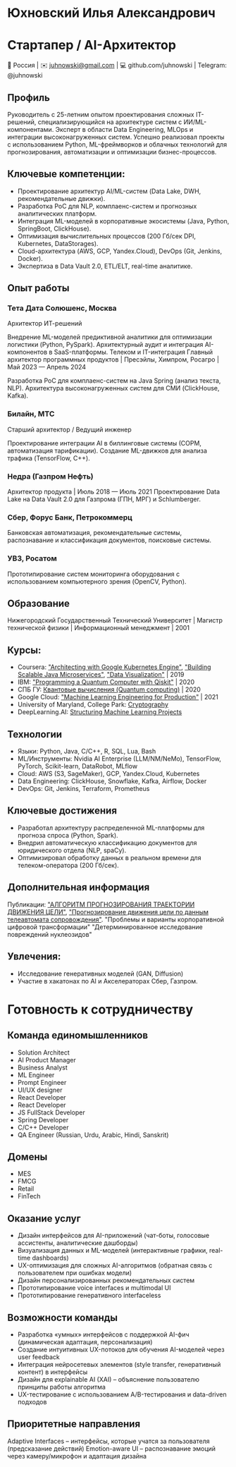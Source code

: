# Юхновский Илья Александрович
# Стартапер / AI-Архитектор
📍 Россия | ✉️ juhnowski@gmail.com | 💻 github.com/juhnowski | Telegram: @juhnowski

## Профиль
Руководитель с 25-летним опытом проектирования сложных IT-решений, специализирующийся на архитектуре систем с ИИ/ML-компонентами. Эксперт в области Data Engineering, MLOps и интеграции высоконагруженных систем. Успешно реализовал проекты с использованием Python, ML-фреймворков и облачных технологий для прогнозирования, автоматизации и оптимизации бизнес-процессов.

## Ключевые компетенции:

- Проектирование архитектур AI/ML-систем (Data Lake, DWH, рекомендательные движки).
- Разработка PoC для NLP, комплаенс-систем и прогнозных аналитических платформ.
- Интеграция ML-моделей в корпоративные экосистемы (Java, Python, SpringBoot, ClickHouse).
- Оптимизация вычислительных процессов (200 Гб/сек DPI, Kubernetes, DataStorages).
- Cloud-архитектура (AWS, GCP, Yandex.Cloud), DevOps (Git, Jenkins, Docker).
- Экспертиза в Data Vault 2.0, ETL/ELT, real-time аналитике.

## Опыт работы
### Тета Дата Солюшенс, Москва
Архитектор ИТ-решений


Внедрение ML-моделей предиктивной аналитики для оптимизации логистики (Python, PySpark).
Архитектурный аудит и интеграция AI-компонентов в SaaS-платформы.
Телеком и IT-интеграция
Главный архитектор программных продуктов | Пресэйлы, Химпром, Росагро | Май 2023 — Апрель 2024

Разработка PoC для комплаенс-систем на Java Spring (анализ текста, NLP).
Архитектура высоконагруженных систем для СМИ (ClickHouse, Kafka).

### Билайн, МТС
Старший архитектор / Ведущий инженер

Проектирование интеграции AI в биллинговые системы (СОРМ, автоматизация тарификации).
Создание ML-движков для анализа трафика (TensorFlow, C++).

### Недра (Газпром Нефть)
Архитектор продукта | Июль 2018 — Июль 2021
Проектирование Data Lake на Data Vault 2.0 для Газпрома (ГПН, МРГ) и Schlumberger.

### Сбер, Форус Банк, Петрокоммерц
Банковская автоматизация, рекомендательные системы, распознавание и классификация документов, поисковые системы.

### УВЗ, Росатом
Прототипирование систем мониторинга оборудования с использованием компьютерного зрения (OpenCV, Python).

## Образование
Нижегородский Государственный Технический Университет | Магистр технической физики | Информационный менеджмент | 2001

## Курсы:
- Coursera: ["Architecting with Google Kubernetes Engine"](https://coursera.org/share/c1bb91590ec9db3398239bf9a6f29ce5), ["Building Scalable Java Microservices"](https://coursera.org/share/c0ab2668f88c76382ec56aed88169145), ["Data Visualization"](https://coursera.org/share/7a19bd34231ab02f33c83e26436a4189) | 2019
- IBM: ["Programming a Quantum Computer with Qiskit"](https://coursera.org/share/e479f43623518d7c161551786397e47a) | 2020
- СПБ ГУ: [Квантовые вычисления (Quantum computing)](https://coursera.org/share/eec5182739b6bcf8fb10dd85c8f43ba3) | 2020
- Google Cloud: ["Machine Learning Engineering for Production"](https://coursera.org/share/4516ecc5703442ee6fdc32264759c547) | 2021
- University of Maryland, College Park: [Cryptography](https://coursera.org/share/07c2570ea1a1b2f36d316b6652cc5e67)
- DeepLearning.AI: [Structuring Machine Learning Projects](https://coursera.org/share/c609ef16e73ef2093be27733a2bb6aef)

## Технологии
- Языки: Python, Java, C/C++, R, SQL, Lua, Bash
- ML/Инструменты: Nvidia AI Enterprise (LLM/NM/NeMo), TensorFlow, PyTorch, Scikit-learn, DataRobot, MLflow
- Cloud: AWS (S3, SageMaker), GCP, Yandex.Cloud, Kubernetes
- Data Engineering: ClickHouse, Snowflake, Kafka, Airflow, Docker
- DevOps: Git, Jenkins, Terraform, Prometheus

## Ключевые достижения
- Разработал архитектуру распределенной ML-платформы для прогноза спроса (Python, Spark).
- Внедрил автоматическую классификацию документов для юридического отдела (NLP, spaCy).
- Оптимизировал обработку данных в реальном времени для телеком-оператора (200 Гб/сек).

## Дополнительная информация
Публикации: 
["АЛГОРИТМ ПРОГНОЗИРОВАНИЯ ТРАЕКТОРИИ ДВИЖЕНИЯ ЦЕЛИ"](https://cyberleninka.ru/article/n/algoritm-prognozirovaniya-traektorii-dvizheniya-tseli), 
["Прогнозирование движения цели по данным телеавтомата сопровождения"](https://cyberleninka.ru/article/n/prognozirovanie-dvizheniya-tseli-po-dannym-teleavtomata-soprovozhdeniya).
"Проблемы и варианты корпоративной цифровой трансформации"
"Детерминированное исследование повреждений нуклеозидов"

## Увлечения: 
- Исследование генеративных моделей (GAN, Diffusion)
- Участие в хакатонах по AI и Акселераторах Сбер, Газпром.

# Готовность к сотрудничеству
## Команда единомышленников
- Solution Architect
- AI Product Manager
- Business Analyst
- ML Engineer
- Prompt Engineer
- UI/UX designer
- React Developer
- React Developer
- JS FullStack Developer
- Spring Developer
- C/C++ Developer
- QA Engineer (Russian, Urdu, Arabic, Hindi, Sanskrit)

## Домены
- MES
- FMCG
- Retail
- FinTech
  
## Оказание услуг
- Дизайн интерфейсов для AI-приложений (чат-боты, голосовые ассистенты, аналитические дашборды)
- Визуализация данных и ML-моделей (интерактивные графики, real-time dashboards)
- UX-оптимизация для сложных AI-алгоритмов (обратная связь с пользователем при ошибках модели)
- Дизайн персонализированных рекомендательных систем
- Прототипирование voice interfaces и multimodal UI
- Прототипирование генеративного interfaceless

## Возможности команды
- Разработка «умных» интерфейсов с поддержкой AI-фич (динамическая адаптация, персонализация)
- Создание интуитивных UX-потоков для обучения AI-моделей через user feedback
- Интеграция нейросетевых элементов (style transfer, генеративный контент) в интерфейсы
- Дизайн для explainable AI (XAI) – объяснение пользователю принципы работы алгоритма
- UX-тестирование с использованием A/B-тестирования и data-driven подходов

## Приоритетные направления
Adaptive Interfaces – интерфейсы, которые учатся за пользователя (предсказание действий)
Emotion-aware UI – распознавание эмоций через камеру/микрофон и адаптация дизайна
